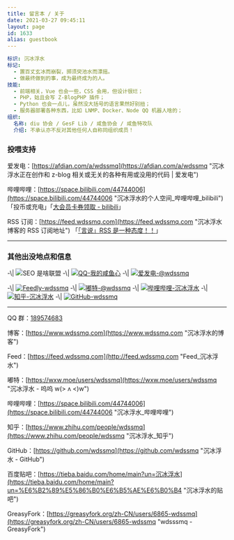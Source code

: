 ```yaml
---
title: 留言本 / 关于
date: 2021-03-27 09:45:11
layout: page
id: 1633
alias: guestbook
---
```


```yml
标识: 沉冰浮水
标记:
  - 置百丈玄冰而崩裂，掷须臾池水而漂摇。
  - 做最终做到的事，成为最终成为的人。
技能:
  - 前端相关，Vue 也会一些，CSS 会用，但设计很烂；
  - PHP，姑且会写 Z-BlogPHP 插件；
  - Python 也会一点儿，虽然没大括号的语言果然好别扭；
  - 服务器部署各种东西，比如 LNMP、Docker、Node QQ 机器人啥的；
组织:
  名称: diu 协会 / GesF Lib / 咸鱼协会 / 咸鱼特攻队
  介绍: 不承认亦不反对其他任何人自称同组织成员！

```

<!--more-->
<!-- ---- -->

### 投喂支持

<!-- 留言本 / 关于：[https://www.wdssmq.com/guestbook.html](https://www.wdssmq.com/guestbook.html "留言本 / 关于\_沉冰浮水\_置百丈玄冰而崩裂，掷须臾池水而漂摇。") -->

爱发电：[https://afdian.com/a/wdssmq](https://afdian.com/a/wdssmq "沉冰浮水正在创作和 z-blog 相关或无关的各种有用或没用的代码 | 爱发电")

哔哩哔哩：[https://space.bilibili.com/44744006](https://space.bilibili.com/44744006 "沉冰浮水的个人空间\_哔哩哔哩\_bilibili")「投币或充电」「[大会员卡券领取 - bilibili](https://account.bilibili.com/account/big/myPackage "大会员卡券领取 - bilibili")」

RSS 订阅：[https://feed.wdssmq.com](https://feed.wdssmq.com "沉冰浮水博客的 RSS 订阅地址") 「[「言说」RSS 是一种态度！！](https://www.wdssmq.com/post/20201231613.html "「言说」RSS 是一种态度！！")」

----
<!-- ---- -->

<!-- 「- [「言说」RSS 是一种态度！！\_杂七杂八\_沉冰浮水](https://www.wdssmq.com/post/20201231613.html "「言说」RSS 是一种态度！！\_杂七杂八\_沉冰浮水") -」 -->

<!-- 「- [「小目标」平均每篇文章/Git Repository 赚取 1 元\_杂七杂八\_沉冰浮水](https://www.wdssmq.com/post/20210723266.html "「小目标」平均每篇文章/Git Repository 赚取 1 元\_杂七杂八\_沉冰浮水") -」 -->

### 其他出没地点和信息

-\\| ![SEO 是啥联盟](https://img.shields.io/badge/-SEO%20%E6%98%AF%E5%95%A5%E8%81%94%E7%9B%9F-yellowgreen)
-\\| [![QQ-我的咸鱼心](https://img.shields.io/badge/QQ-%E6%88%91%E7%9A%84%E5%92%B8%E9%B1%BC%E5%BF%83-0086F9)](https://jq.qq.com/?_wv=1027&k=1Vdo2rUM "QQ-我的咸鱼心")
-\\| [![爱发电-@wdssmq](https://img.shields.io/badge/%E7%88%B1%E5%8F%91%E7%94%B5-%40wdssmq-blueviolet)](https://afdian.com/a/wdssmq "爱发电-@wdssmq")

-\\| [![Feedly-wdssmq](https://img.shields.io/badge/dynamic/json?style=social&label=Feedly&query=%24.data.totalSubs&url=https%3A%2F%2Fapi.spencerwoo.com%2Fsubstats%2F%3Fsource%3Dfeedly%26queryKey%3Dhttps%3A%2F%2Fwww.wdssmq.com%2Ffeed.php&color=2bb24c&logo=feedly)](https://feedly.com/i/subscription/feed%2Fhttps%3A%2F%2Fwww.wdssmq.com%2Ffeed.php "Feedly-wdssmq")
-\\| [![嘟特-@wdssmq](https://img.shields.io/mastodon/follow/142218?style=social&label=%E5%98%9F%E7%89%B9&domain=https%3A%2F%2Fwxw.moe%2F)](https://wxw.moe/users/wdssmq "嘟特-@wdssmq")
-\\| [![哔哩哔哩-沉冰浮水](https://img.shields.io/badge/dynamic/json?style=social&label=%E5%93%94%E5%93%A9%E5%93%94%E5%93%A9&query=count&url=https%3A%2F%2Fapi.swo.moe%2Fstats%2Fbilibili%2F44744006&color=FE7398&logo=bilibili)](https://space.bilibili.com/44744006 "哔哩哔哩-沉冰浮水")
-\\| [![知乎-沉冰浮水](https://img.shields.io/badge/dynamic/json?style=social&label=%E7%9F%A5%E4%B9%8E&query=count&url=https%3A%2F%2Fapi.swo.moe%2Fstats%2Fzhihu%2Fwdssmq&color=0084ff&logo=zhihu)](https://www.zhihu.com/people/wdssmq "知乎-沉冰浮水")
-\\| [![GitHub-wdssmq](https://img.shields.io/github/followers/wdssmq?style=social&label=GitHub)](https://github.com/wdssmq "GitHub-wdssmq")

----
<!-- ---- -->

<!-- QQ 群 -->
QQ 群：[189574683](https://jq.qq.com/?_wv=1027&k=efK3gwpH "我的咸鱼心")

<!-- Blog -->
博客：[https://www.wdssmq.com](https://www.wdssmq.com "沉冰浮水的博客")

<!-- Feed -->
Feed：[https://feed.wdssmq.com](http://feed.wdssmq.com "Feed_沉冰浮水")

<!-- Mastodon -->
嘟特：[https://wxw.moe/users/wdssmq](https://wxw.moe/users/wdssmq "沉冰浮水 - 呜呜 w(> ʌ <)w")

<!-- 哔哩哔哩 -->
哔哩哔哩：[https://space.bilibili.com/44744006](https://space.bilibili.com/44744006 "沉冰浮水_哔哩哔哩")

<!-- 知乎 -->
知乎：[https://www.zhihu.com/people/wdssmq](https://www.zhihu.com/people/wdssmq "沉冰浮水_知乎")

<!-- GitHub -->
GitHub：[https://github.com/wdssmq](https://github.com/wdssmq "沉冰浮水 - GitHub")

<!-- 百度贴吧 -->
百度贴吧：[https://tieba.baidu.com/home/main?un=沉冰浮水](https://tieba.baidu.com/home/main?un=%E6%B2%89%E5%86%B0%E6%B5%AE%E6%B0%B4 "沉冰浮水的贴吧")

<!-- GreasyFork -->
GreasyFork：[https://greasyfork.org/zh-CN/users/6865-wdssmq](https://greasyfork.org/zh-CN/users/6865-wdssmq "wdsssmq - GreasyFork")

<!-- End -->
<!-- ---- -->
